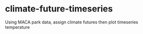 # climate-future-timeseries
Using MACA park data, assign climate futures then plot timeseries temperature
